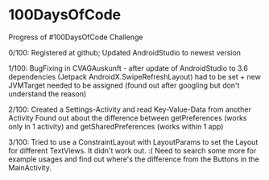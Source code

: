 # 100DaysOfCode
Progress of #100DaysOfCode Challenge

0/100: 
  Registered at github; Updated AndroidStudio to newest version
  
1/100: 
  BugFixing in CVAGAuskunft - after update of AndroidStudio to 3.6 dependencies (Jetpack AndroidX.SwipeRefreshLayout) had to be set + new JVMTarget needed to be assigned (found out after googling but don't understand the reason)

2/100:
	Created a Settings-Activity and read Key-Value-Data from another Activity
	Found out about the difference between getPreferences (works only in 1 activity) and getSharedPreferences (works within 1 app)

3/100:
	Tried to use a ConstraintLayout with LayoutParams to set the Layout for different TextViews.
	It didn't work out. :(
	Need to search some more for example usages and find out where's the difference from the Buttons in the MainActivity.
